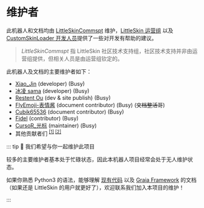 # 维护者

此机器人和文档均由 [LittleSkinCommspt](https://github.com/LittleSkinCommspt) 维护，[LittleSkin 运营组](https://github.com/LittleSkinChina) 以及 [CustomSkinLoader 开发人员](https://github.com/xfl03/MCCustomSkinLoader)提供了一些对开发有帮助的建议。

> _LittleSkinCommspt_ 指 LittleSkin 社区技术支持组，社区技术支持并非由运营组提供，但相关人员是由运营组钦定的。

此机器人及文档的主要维护者如下：

- [Xiao_Jin](https://github.com/jinzhijie) (developer) (Busy)
- [冰凌 sama](https://github.com/bingling-sama) (developer) (Busy)
- [Restent Ou](https://github.com/Restent) (dev & site publish) (Busy)
- [FlyEmoji-表情酱](https://github.com/FLYEMOJ1) (document contributor) (Busy) (~~文档整活哥~~)
- [Cubik65536](https://github.com/Cubik65536) (document contributor) (Busy)
- [Fidel](https://github.com/Fidelxyz) (contributor) (Busy)
- [CursoR\_光标](https://github.com/CursoR-S) (maintainer) (Busy)
- 其他贡献者们 <sup>[[1]](https://github.com/LittleSkinCommspt/commspt-bot-manual/graphs/contributors) [[2]](https://github.com/LittleSkinCommspt/commspt-bot/graphs/contributors)</sup>

::: tip 📣 我们希望与你一起维护此项目

较多的主要维护者基本处于忙碌状态，因此本机器人项目经常会处于无人维护状态。

如果你熟悉 Python3 的语法，能够理解 [现有代码](https://github.com/LittleSkinCommspt/commspt-bot) 以及 [Graia Framework](https://github.com/GraiaProject/Application) 的文档（如果还是 LittleSkin 的用户就更好了），欢迎联系我们加入本项目的维护！

:::
